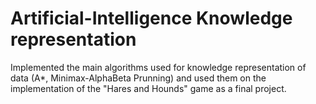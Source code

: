 # Artificial-Intelligence Knowledge representation

Implemented the main algorithms used for knowledge representation of data (A*, Minimax-AlphaBeta Prunning)
and used them on the implementation of the "Hares and Hounds" game as a final project.
